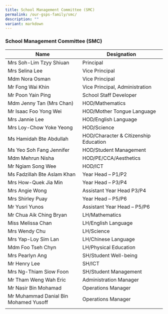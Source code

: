 ```yaml
---
title: School Management Committee (SMC)
permalink: /our-gsps-family/smc/
description: ""
variant: markdown
---
```

### **School Management Committee (SMC)**

| Name | Designation |
|---|---|
| Mrs Soh-Lim Tzyy Shiuan | Principal |
| Mrs Selina Lee | Vice Principal |
| Mdm Nora Osman | Vice Principal |
| Mr Fong Wai Khin | Vice Principal, Administration |
| Mr Poon Yain Ping   | School Staff Developer |
| Mdm Jenny Tan (Mrs Chan) | HOD/Mathematics |
| Mr Isaac Foo Yong Wei  | HOD/Mother Tongue Language |
| Mrs Jannie Lee  | HOD/English Language |
| Mrs Loy-Chow Yoke Yeong  | HOD/Science  |
| Ms Hamidah Bte Abdullah |  HOD/Character & Citizenship Education|
| Ms Yeo Soh Fang Jennifer | HOD/Student Management  |
| Mdm Mehrun Nisha | HOD/PE/CCA/Aesthetics  |
| Mr Ngiam Song Wee | HOD/ICT |
| Ms Fadzillah Bte Aslam Khan   | Year Head – P1/P2 |
| Mrs How-Quek Jia Min | Year Head – P3/P4 |
| Mrs Angie Wong           | Assistant Year Head P3/P4 |
| Mrs Shirley Puay | Year Head – P5/P6  |
| Mr Yusri Yunos | Assistant Year Head – P5/P6  |
| Mr Chua Aik Ching Bryan | LH/Mathematics     |
| Miss Melissa Chan | LH/English Language |
| Mrs Wendy Chu | LH/Science  |
| Mrs Yap-Loy Sim Lan  | LH/Chinese Language |
| Mdm Foo Tseh Chyn | LH/Physical Education  |
| Mrs Pearlyn Ang  | SH/Student Well-being     |
| Mr Henry Lee  | SH/ICT |
| Mrs Ng-Thiam Siow Foon | SH/Student Management  |
| Mr Tham Weng Wah Eric | Administration Manager        |
| Mr Nasir Bin Mohamad  | Operations Manager |
| Mr Muhammad Danial Bin Mohamed Yusoff | Operations Manager |
|  |  |